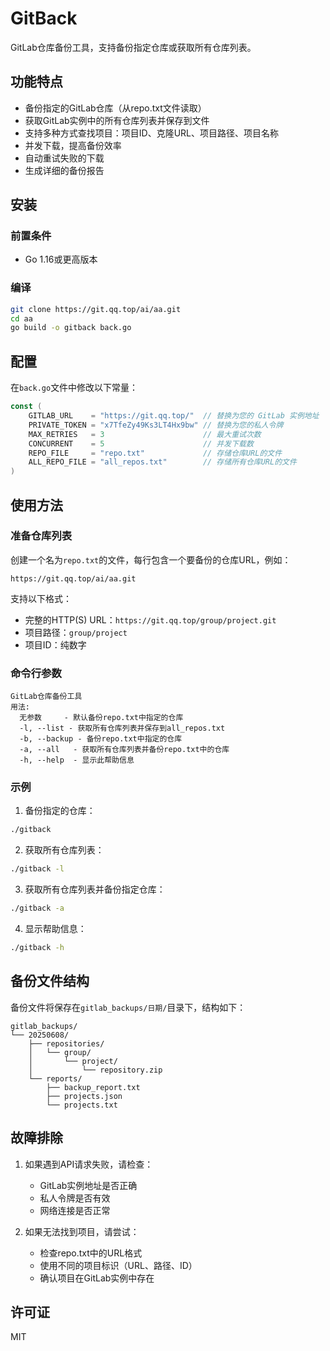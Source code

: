 # GitBack

GitLab仓库备份工具，支持备份指定仓库或获取所有仓库列表。

## 功能特点

- 备份指定的GitLab仓库（从repo.txt文件读取）
- 获取GitLab实例中的所有仓库列表并保存到文件
- 支持多种方式查找项目：项目ID、克隆URL、项目路径、项目名称
- 并发下载，提高备份效率
- 自动重试失败的下载
- 生成详细的备份报告

## 安装

### 前置条件

- Go 1.16或更高版本

### 编译

```bash
git clone https://git.qq.top/ai/aa.git
cd aa
go build -o gitback back.go
```

## 配置

在`back.go`文件中修改以下常量：

```go
const (
	GITLAB_URL    = "https://git.qq.top/"  // 替换为您的 GitLab 实例地址
	PRIVATE_TOKEN = "x7TfeZy49Ks3LT4Hx9bw" // 替换为您的私人令牌
	MAX_RETRIES   = 3                      // 最大重试次数
	CONCURRENT    = 5                      // 并发下载数
	REPO_FILE     = "repo.txt"             // 存储仓库URL的文件
	ALL_REPO_FILE = "all_repos.txt"        // 存储所有仓库URL的文件
)
```

## 使用方法

### 准备仓库列表

创建一个名为`repo.txt`的文件，每行包含一个要备份的仓库URL，例如：

```
https://git.qq.top/ai/aa.git
```

支持以下格式：
- 完整的HTTP(S) URL：`https://git.qq.top/group/project.git`
- 项目路径：`group/project`
- 项目ID：纯数字

### 命令行参数

```
GitLab仓库备份工具
用法:
  无参数     - 默认备份repo.txt中指定的仓库
  -l, --list - 获取所有仓库列表并保存到all_repos.txt
  -b, --backup - 备份repo.txt中指定的仓库
  -a, --all   - 获取所有仓库列表并备份repo.txt中的仓库
  -h, --help  - 显示此帮助信息
```

### 示例

1. 备份指定的仓库：

```bash
./gitback
```

2. 获取所有仓库列表：

```bash
./gitback -l
```

3. 获取所有仓库列表并备份指定仓库：

```bash
./gitback -a
```

4. 显示帮助信息：

```bash
./gitback -h
```

## 备份文件结构

备份文件将保存在`gitlab_backups/日期/`目录下，结构如下：

```
gitlab_backups/
└── 20250608/
    ├── repositories/
    │   └── group/
    │       └── project/
    │           └── repository.zip
    └── reports/
        ├── backup_report.txt
        ├── projects.json
        └── projects.txt
```

## 故障排除

1. 如果遇到API请求失败，请检查：
   - GitLab实例地址是否正确
   - 私人令牌是否有效
   - 网络连接是否正常

2. 如果无法找到项目，请尝试：
   - 检查repo.txt中的URL格式
   - 使用不同的项目标识（URL、路径、ID）
   - 确认项目在GitLab实例中存在

## 许可证

MIT
